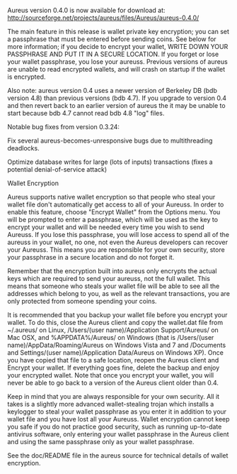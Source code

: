 Aureus version 0.4.0 is now available for download at:
http://sourceforge.net/projects/aureus/files/Aureus/aureus-0.4.0/

The main feature in this release is wallet private key encryption;
you can set a passphrase that must be entered before sending coins.
See below for more information; if you decide to encrypt your wallet,
WRITE DOWN YOUR PASSPHRASE AND PUT IT IN A SECURE LOCATION. If you
forget or lose your wallet passphrase, you lose your aureuss.
Previous versions of aureus are unable to read encrypted wallets,
and will crash on startup if the wallet is encrypted.

Also note: aureus version 0.4 uses a newer version of Berkeley DB
(bdb version 4.8) than previous versions (bdb 4.7). If you upgrade
to version 0.4 and then revert back to an earlier version of aureus
the it may be unable to start because bdb 4.7 cannot read bdb 4.8
"log" files.


Notable bug fixes from version 0.3.24:

Fix several aureus-becomes-unresponsive bugs due to multithreading
deadlocks.

Optimize database writes for large (lots of inputs) transactions
(fixes a potential denial-of-service attack)


Wallet Encryption

Aureus supports native wallet encryption so that people who steal your
wallet file don't automatically get access to all of your Aureuss.
In order to enable this feature, choose "Encrypt Wallet" from the
Options menu.  You will be prompted to enter a passphrase, which
will be used as the key to encrypt your wallet and will be needed
every time you wish to send Aureuss.  If you lose this passphrase,
you will lose access to spend all of the aureuss in your wallet,
no one, not even the Aureus developers can recover your Aureuss.
This means you are responsible for your own security, store your
passphrase in a secure location and do not forget it.

Remember that the encryption built into aureus only encrypts the
actual keys which are required to send your aureuss, not the full
wallet.  This means that someone who steals your wallet file will
be able to see all the addresses which belong to you, as well as the
relevant transactions, you are only protected from someone spending
your coins.

It is recommended that you backup your wallet file before you
encrypt your wallet.  To do this, close the Aureus client and
copy the wallet.dat file from ~/.aureus/ on Linux, /Users/(user
name)/Application Support/Aureus/ on Mac OSX, and %APPDATA%/Aureus/
on Windows (that is /Users/(user name)/AppData/Roaming/Aureus on
Windows Vista and 7 and /Documents and Settings/(user name)/Application
Data/Aureus on Windows XP).  Once you have copied that file to a
safe location, reopen the Aureus client and Encrypt your wallet.
If everything goes fine, delete the backup and enjoy your encrypted
wallet.  Note that once you encrypt your wallet, you will never be
able to go back to a version of the Aureus client older than 0.4.

Keep in mind that you are always responsible for your own security.
All it takes is a slightly more advanced wallet-stealing trojan which
installs a keylogger to steal your wallet passphrase as you enter it
in addition to your wallet file and you have lost all your Aureuss.
Wallet encryption cannot keep you safe if you do not practice
good security, such as running up-to-date antivirus software, only
entering your wallet passphrase in the Aureus client and using the
same passphrase only as your wallet passphrase.

See the doc/README file in the aureus source for technical details
of wallet encryption.
